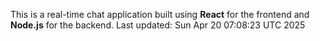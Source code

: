 This is a real-time chat application built using **React** for the frontend and **Node.js** for the backend.
Last updated: Sun Apr 20 07:08:23 UTC 2025
